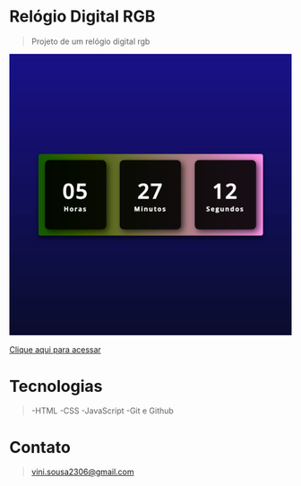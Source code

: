 # Relógio Digital RGB
>Projeto de um relógio digital rgb

![preview](./.github/preview.png)

[Clique aqui para acessar](https://vinis0usa.github.io/relogiorgb/)

# Tecnologias

>-HTML
-CSS
-JavaScript
-Git e Github

# Contato

>vini.sousa2306@gmail.com
